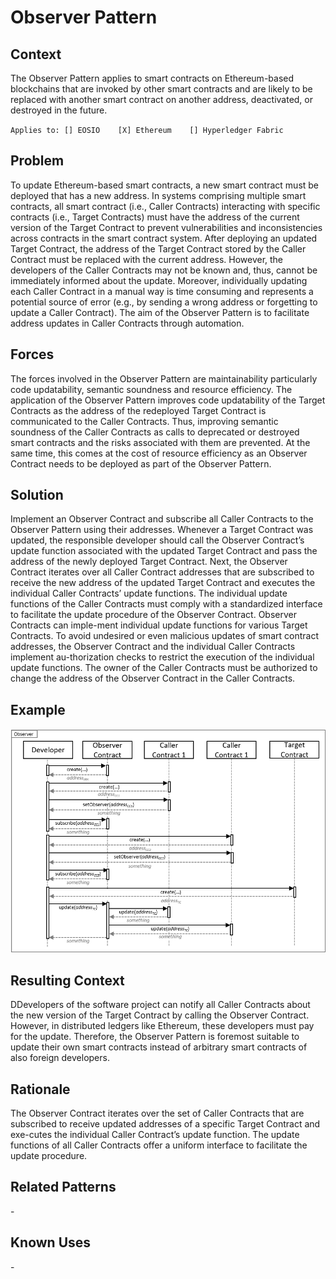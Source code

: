 # Observer Pattern
## Context
The Observer Pattern applies to smart contracts on Ethereum-based blockchains that are invoked by other smart contracts and are likely to be replaced with another smart contract on another address, deactivated, or destroyed in the future.

``Applies to: [] EOSIO    [X] Ethereum    [] Hyperledger Fabric``

## Problem
To update Ethereum-based smart contracts, a new smart contract must be deployed that has a new address. In systems comprising multiple smart contracts, all smart contract (i.e., Caller Contracts) interacting with specific contracts (i.e., Target Contracts) must have the address of the current version of the Target Contract to prevent vulnerabilities and inconsistencies across contracts in the smart contract system. After deploying an updated Target Contract, the address of the Target Contract stored by the Caller Contract must be replaced with the current address. However, the developers of the Caller Contracts may not be known and, thus, cannot be immediately informed about the update. Moreover, individually updating each Caller Contract in a manual way is time consuming and represents a potential source of error (e.g., by sending a wrong address or forgetting to update a Caller Contract). The aim of the Observer Pattern is to facilitate address updates in Caller Contracts through automation.

## Forces
The forces involved in the Observer Pattern are maintainability particularly code updatability, semantic soundness and resource efficiency. The application of the Observer Pattern improves code updatability of the Target Contracts as the address of the redeployed Target Contract is communicated to the Caller Contracts. Thus, improving semantic soundness of the Caller Contracts as calls to deprecated or destroyed smart contracts and the risks associated with them are prevented. At the same time, this comes at the cost of resource efficiency as an Observer Contract needs to be deployed as part of the Observer Pattern.

## Solution
Implement an Observer Contract and subscribe all Caller Contracts to the Observer Pattern using their addresses. Whenever a Target Contract was updated, the responsible developer should call the Observer Contract’s update function associated with the updated Target Contract and pass the address of the newly deployed Target Contract. Next, the Observer Contract iterates over all Caller Contract addresses that are subscribed to receive the new address of the updated Target Contract and executes the individual Caller Contracts’ update functions. The individual update functions of the Caller Contracts must comply with a standardized interface to facilitate the update procedure of the Observer Contract. Observer Contracts can imple-ment individual update functions for various Target Contracts.
To avoid undesired or even malicious updates of smart contract addresses, the Observer Contract and the individual Caller Contracts implement au-thorization checks to restrict the execution of the individual update functions. The owner of the Caller Contracts must be authorized to change the address of the Observer Contract in the Caller Contracts.

## Example
![Observer](Observer%20Pattern%20-%20Observer.png)

## Resulting Context
DDevelopers of the software project can notify all Caller Contracts about the new version of the Target Contract by calling the Observer Contract. However, in distributed ledgers like Ethereum, these developers must pay for the update. Therefore, the Observer Pattern is foremost suitable to update their own smart contracts instead of arbitrary smart contracts of also foreign developers.

## Rationale
The Observer Contract iterates over the set of Caller Contracts that are subscribed to receive updated addresses of a specific Target Contract and exe-cutes the individual Caller Contract’s update function. The update functions of all Caller Contracts offer a uniform interface to facilitate the update procedure.

## Related Patterns
\-

## Known Uses
\-
